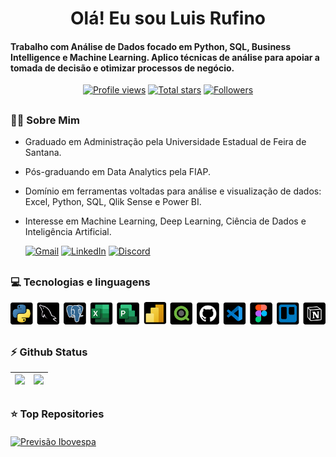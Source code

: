 


</h1>
<h1 align="center">Olá! Eu sou Luis Rufino</h1>

<h4 align="left">Trabalho com Análise de Dados focado em Python, SQL, Business Intelligence e Machine Learning. Aplico técnicas de análise para apoiar a tomada de decisão e otimizar processos de negócio.</h4>

 <div align="center">
<a href="https://github.com/luishrufino">
  <img width="162px" 
       src="https://komarev.com/ghpvc/?username=luishrufino&label=Profile%20views&color=318CE7&style=for-the-badge" 
       alt="Profile views" /></a>
<a href="https://api.github-star-counter.workers.dev/user/luishrufino">
  <img width="115px" 
       alt="Total stars" 
       title="Total stars on GitHub" 
       src="https://custom-icon-badges.herokuapp.com/badge/dynamic/json?logo=star&color=318CE7&labelColor=505050&label=Stars&style=for-the-badge&query=%24.stars&url=https://api.github-star-counter.workers.dev/user/luishrufino" /></a>
<a href="https://github.com/JoshuaThadi?tab=followers">
  <img width="147px" 
       alt="Followers" 
       title="Follow me on GitHub" 
       src="https://custom-icon-badges.herokuapp.com/github/followers/luishrufino?color=318CE7&labelColor=505050&style=for-the-badge&logo=person-add&label=Followers&logoColor=white" /></a>
 </div>

##

<!-- sobre mim -->
 <h3 align="left">👨‍💻 Sobre Mim</h3>



<!--<p align="left"> <a href="https://twitter.com/" target="blank"><img src="https://img.shields.io/twitter/follow/?logo=twitter&style=for-the-badge" alt="" /></a> </p>
<div align="left">-->

- Graduado em Administração pela Universidade Estadual de Feira de Santana.</br>
- Pós-graduando em Data Analytics pela FIAP.</br>
- Domínio em ferramentas voltadas para análise e visualização de dados: Excel, Python, SQL, Qlik Sense e Power BI.</br>
- Interesse em Machine Learning, Deep Learning, Ciência de Dados e Inteligência Artificial.</br> <div align="left"> 


  <a href="mailto:hdluisdh@gmail.com"><img src="https://img.shields.io/badge/Gmail-333333?style=for-the-badge&logo=gmail&logoColor=red" alt="Gmail" /></a> 
  <a href="https://www.linkedin.com/in/luis-henrique-rufino-2341901b2/" target="_blank"><img src="https://img.shields.io/badge/Linkedin-0077B5?style=for-the-badge&logo=linkedin&logoColor=white" alt="LinkedIn" /></a>
  <a href="" target="_blank"><img src="https://img.shields.io/badge/Discord-5865F2?style=for-the-badge&logo=discord&logoColor=white" alt="Discord" /></a> 

##

### 💻 Tecnologias e linguagens

<div align="center">
  <img src="https://github.com/luishrufino/luishrufino/blob/main/Group%203.png" />
</div>

##

### ⚡ Github Status

<div align="center">

![](http://github-profile-summary-cards.vercel.app/api/cards/profile-details?username=luishrufino&theme=city_lights) | ![](http://github-profile-summary-cards.vercel.app/api/cards/repos-per-language?username=luishrufino&theme=city_lights) |
 | :-: | :-: |

##

<!-- Top Repositories and Tech Stack -->
<div align="left">
  <h3>⭐️ Top Repositories</h3>
  <div style="display: flex; flex-wrap: wrap; justify-content: start; gap: 15px; margin-top: 20px;">
    <!-- Repositório Previsão Ibovespa -->
    <a href="https://github.com/luishrufino/previsao_ibovespa">
      <img width="400" src="https://github-readme-stats.vercel.app/api/pin/?username=luishrufino&repo=previsao_ibovespa&theme=light&title_color=000000&icon_color=000000&text_color=000000&bg_color=ffffff" alt="Previsão Ibovespa"/>
    </a>
   
</div>
  
</div>
